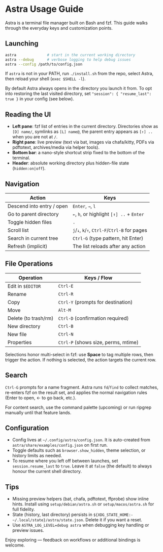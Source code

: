 # Astra Usage Guide

Astra is a terminal file manager built on Bash and fzf. This guide walks through the everyday keys and customization points.

## Launching

```bash
astra              # start in the current working directory
astra --debug      # verbose logging to help debug issues
astra --config /path/to/config.json
```

If `astra` is not in your PATH, run `./install.sh` from the repo, select Astra, then reload your shell (`exec $SHELL -l`).

By default Astra always opens in the directory you launch it from. To opt into restoring the last visited directory, set `"session": { "resume_last": true }` in your config (see below).

## Reading the UI

- **Left pane**: fzf list of entries in the current directory. Directories show as `[D] name/`, symlinks as `[L] name@`, the parent entry appears as `[↑] ..` when you are not at `/`.
- **Right pane**: live preview (text via bat, images via chafa/kitty, PDFs via pdftotext, archives/media via helper tools).
- **Bottom bar**: a nano-style shortcut strip fixed to the bottom of the terminal.
- **Header**: absolute working directory plus hidden-file state (`hidden:on|off`).

## Navigation

| Action                        | Keys                                  |
| ----------------------------- | ------------------------------------- |
| Descend into entry / open     | `Enter`, `→`, `l`                      |
| Go to parent directory        | `←`, `h`, or highlight `[↑] ..` + `Enter` |
| Toggle hidden files           | `.`                                   |
| Scroll list                   | `j`/`↓`, `k`/`↑`, `Ctrl-F`/`Ctrl-B` for pages |
| Search in current tree        | `Ctrl-G` (type pattern, hit Enter)     |
| Refresh (implicit)            | The list reloads after any action     |

## File Operations

| Operation             | Keys / Flow                             |
| --------------------- | --------------------------------------- |
| Edit in `$EDITOR`     | `Ctrl-E`                                 |
| Rename                | `Ctrl-R`                                 |
| Copy                  | `Ctrl-Y` (prompts for destination)       |
| Move                  | `Alt-M`                                  |
| Delete (to trash/rm)  | `Ctrl-D` (confirmation required)         |
| New directory         | `Ctrl-B`                                 |
| New file              | `Ctrl-N`                                 |
| Properties            | `Ctrl-P` (shows size, perms, mtime)      |

Selections honor multi-select in fzf: use **Space** to tag multiple rows, then trigger the action. If nothing is selected, the action targets the current row.

## Search

`Ctrl-G` prompts for a name fragment. Astra runs `fd`/`find` to collect matches, re-enters fzf on the result set, and applies the normal navigation rules (Enter to open, ← to go back, etc.).

For content search, use the command palette (upcoming) or run ripgrep manually until that feature lands.

## Configuration

- Config lives at `~/.config/astra/config.json`. It is auto-created from `astra/share/examples/config.json` on first run.
- Toggle defaults such as `browser.show_hidden`, theme selection, or history limits as needed.
- To resume where you left off between launches, set `session.resume_last` to `true`. Leave it at `false` (the default) to always honour the current shell directory.

## Tips

- Missing preview helpers (bat, chafa, pdftotext, ffprobe) show inline hints. Install using `setup/debian/astra.sh` or `setup/macos/astra.sh` for full fidelity.
- State (history, last directory) persists in `${XDG_STATE_HOME:-~/.local/state}/astra/state.json`. Delete it if you want a reset.
- Use `ASTRA_LOG_LEVEL=debug astra` when debugging key handling or preview issues.

Enjoy exploring — feedback on workflows or additional bindings is welcome.
